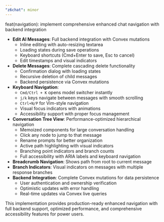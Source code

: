 ```yaml
---
"z6chat": minor
---
```


feat(navigation): implement comprehensive enhanced chat navigation with backend integration

- **Edit AI Messages**: Full backend integration with Convex mutations
  - Inline editing with auto-resizing textarea
  - Loading states during save operations
  - Keyboard shortcuts (Cmd+Enter to save, Esc to cancel)
  - Edit timestamps and visual indicators
- **Delete Messages**: Complete cascading delete functionality
  - Confirmation dialog with loading states
  - Recursive deletion of child messages
  - Backend persistence via Convex mutations
- **Keyboard Navigation**: 
  - `Cmd/Ctrl + K` opens model switcher instantly
  - `j/k` keys navigate between messages with smooth scrolling
  - `Ctrl+N/P` for Vim-style navigation
  - Visual focus indicators with animations
  - Accessibility support with proper focus management
- **Conversation Tree View**: Performance-optimized hierarchical navigation
  - Memoized components for large conversation handling
  - Click any node to jump to that message
  - Rename prompts for better organization
  - Active path highlighting with visual indicators
  - Branching point indicators and branch counts
  - Full accessibility with ARIA labels and keyboard navigation
- **Breadcrumb Navigation**: Shows path from root to current message
- **Branch Indicators**: Visual indicators on messages with multiple response branches
- **Backend Integration**: Complete Convex mutations for data persistence
  - User authentication and ownership verification
  - Optimistic updates with error handling
  - Real-time updates via Convex live queries

This implementation provides production-ready enhanced navigation with full backend support, optimized performance, and comprehensive accessibility features for power users.